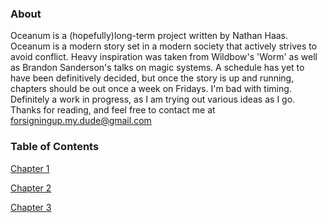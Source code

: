 ### About
Oceanum is a (hopefully)long-term project written by Nathan Haas. Oceanum is a modern story set in a modern society that actively strives to avoid conflict. Heavy inspiration was taken from Wildbow's 'Worm' as well as Brandon Sanderson's talks on magic systems. A schedule has yet to have been definitively decided, but once the story is up and running, chapters should be out once a week on Fridays. I'm bad with timing. Definitely a work in progress, as I am trying out various ideas as I go. Thanks for reading, and feel free to contact me at forsigningup.my.dude@gmail.com


### Table of Contents

[Chapter 1](chapter1.md)

[Chapter 2](chapter2.md)

[Chapter 3](chapter3.md)